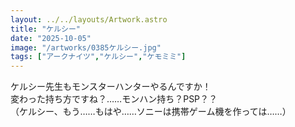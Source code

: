 ```yaml
---
layout: ../../layouts/Artwork.astro
title: "ケルシー"
date: "2025-10-05"
image: "/artworks/0385ケルシー.jpg"
tags: ["アークナイツ","ケルシー","ケモミミ"]
---
```

ケルシー先生もモンスターハンターやるんですか！  
変わった持ち方ですね？……モンハン持ち？PSP？？  
（ケルシー、もう……もはや……ソニーは携帯ゲーム機を作っては……）